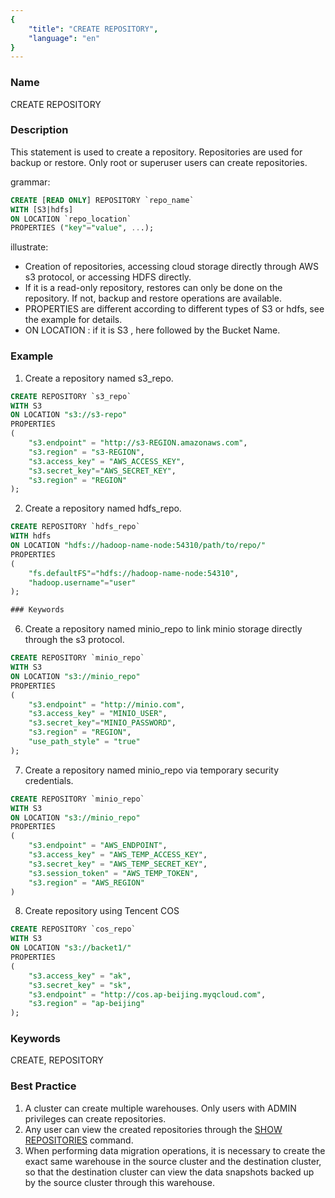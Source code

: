 ```yaml
---
{
    "title": "CREATE REPOSITORY",
    "language": "en"
}
---
```


<!--
Licensed to the Apache Software Foundation (ASF) under one
or more contributor license agreements.  See the NOTICE file
distributed with this work for additional information
regarding copyright ownership.  The ASF licenses this file
to you under the Apache License, Version 2.0 (the
"License"); you may not use this file except in compliance
with the License.  You may obtain a copy of the License at

  http://www.apache.org/licenses/LICENSE-2.0

Unless required by applicable law or agreed to in writing,
software distributed under the License is distributed on an
"AS IS" BASIS, WITHOUT WARRANTIES OR CONDITIONS OF ANY
KIND, either express or implied.  See the License for the
specific language governing permissions and limitations
under the License.
-->



### Name

CREATE REPOSITORY

### Description

This statement is used to create a repository. Repositories are used for backup or restore. Only root or superuser users can create repositories.

grammar:

```sql
CREATE [READ ONLY] REPOSITORY `repo_name`
WITH [S3|hdfs]
ON LOCATION `repo_location`
PROPERTIES ("key"="value", ...);
```

illustrate:

- Creation of repositories, accessing cloud storage directly through AWS s3 protocol, or accessing HDFS directly.
- If it is a read-only repository, restores can only be done on the repository. If not, backup and restore operations are available.
- PROPERTIES are different according to different types of S3 or hdfs, see the example for details.
- ON LOCATION : if it is S3 , here followed by the Bucket Name.

### Example

1. Create a repository named s3_repo.

```sql
CREATE REPOSITORY `s3_repo`
WITH S3
ON LOCATION "s3://s3-repo"
PROPERTIES
(
    "s3.endpoint" = "http://s3-REGION.amazonaws.com",
    "s3.region" = "s3-REGION",
    "s3.access_key" = "AWS_ACCESS_KEY",
    "s3.secret_key"="AWS_SECRET_KEY",
    "s3.region" = "REGION"
);
```

2. Create a repository named hdfs_repo.

```sql
CREATE REPOSITORY `hdfs_repo`
WITH hdfs
ON LOCATION "hdfs://hadoop-name-node:54310/path/to/repo/"
PROPERTIES
(
    "fs.defaultFS"="hdfs://hadoop-name-node:54310",
    "hadoop.username"="user"
);

### Keywords

```
6. Create a repository named minio_repo to link minio storage directly through the s3 protocol.

```sql
CREATE REPOSITORY `minio_repo`
WITH S3
ON LOCATION "s3://minio_repo"
PROPERTIES
(
    "s3.endpoint" = "http://minio.com",
    "s3.access_key" = "MINIO_USER",
    "s3.secret_key"="MINIO_PASSWORD",
    "s3.region" = "REGION",
    "use_path_style" = "true"
);
```


7. Create a repository named minio_repo via temporary security credentials.

```sql
CREATE REPOSITORY `minio_repo`
WITH S3
ON LOCATION "s3://minio_repo"
PROPERTIES
( 
    "s3.endpoint" = "AWS_ENDPOINT",
    "s3.access_key" = "AWS_TEMP_ACCESS_KEY",
    "s3.secret_key" = "AWS_TEMP_SECRET_KEY",
    "s3.session_token" = "AWS_TEMP_TOKEN",
    "s3.region" = "AWS_REGION"
)
```

8. Create repository using Tencent COS

```sql
CREATE REPOSITORY `cos_repo`
WITH S3
ON LOCATION "s3://backet1/"
PROPERTIES
(
    "s3.access_key" = "ak",
    "s3.secret_key" = "sk",
    "s3.endpoint" = "http://cos.ap-beijing.myqcloud.com",
    "s3.region" = "ap-beijing"
);
```

### Keywords

CREATE, REPOSITORY

### Best Practice

1. A cluster can create multiple warehouses. Only users with ADMIN privileges can create repositories.
2. Any user can view the created repositories through the [SHOW REPOSITORIES](../../Show-Statements/SHOW-REPOSITORIES.md) command.
3. When performing data migration operations, it is necessary to create the exact same warehouse in the source cluster and the destination cluster, so that the destination cluster can view the data snapshots backed up by the source cluster through this warehouse.

